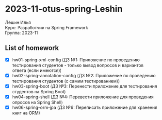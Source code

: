 # 2023-11-otus-spring-Leshin

Лёшин Илья  
Курс: Разработчик на Spring Framework  
Группа: 2023-11

## List of homework
- [x] hw01-spring-xml-config (ДЗ №1: Приложение по проведению тестирования студентов - только вывод вопросов и вариантов ответа (если имеются))
- [x] hw02-spring-annotation-config (ДЗ №2: Приложение по проведению тестирования студентов (с самим тестированием))
- [x] hw03-spring-boot (ДЗ №3: Перенести приложение для тестирования студентов на Spring Boot)
- [x] hw04-spring-shell (ДЗ №4: Перевести приложение для проведения опросов на Spring Shell)
- [x] hw06-spring-orm-jpa (ДЗ №6: Переписать приложение для хранения книг на ORM)